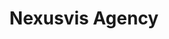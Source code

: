---
order: 3
title:  "Nexusvis Agency"
img: "assets/images/slides/3.jpg"
mobile-img: "assets/images/slides/3m.jpg"
href: "javascript:void(0)"
target: "" # _blank
---
